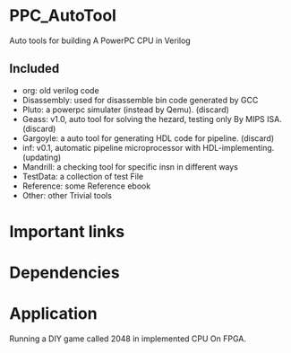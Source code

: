 PPC_AutoTool
=================================================
Auto tools for building A PowerPC CPU in Verilog


Included
------------------------------------------------
+ org: old verilog code 
+ Disassembly: used for disassemble bin code generated by GCC
+ Pluto: a powerpc simulater (instead by Qemu).								(discard)
+ Geass: v1.0, auto tool for solving the hezard, testing only By MIPS ISA. 	(discard)
+ Gargoyle: a auto tool for generating HDL code for pipeline.				(discard)
+ inf: v0.1, automatic pipeline microprocessor with HDL-implementing.		(updating)
+ Mandrill: a checking tool for specific insn in different ways
+ TestData: a collection of test File
+ Reference: some Reference ebook
+ Other: other Trivial tools


Important links
=================================================


Dependencies
=================================================


Application
=================================================
Running a DIY game called 2048 in implemented CPU On FPGA.
